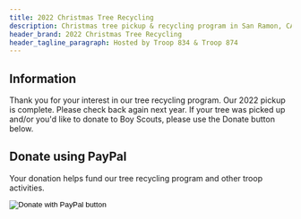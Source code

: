 ```yaml
---
title: 2022 Christmas Tree Recycling
description: Christmas tree pickup & recycling program in San Ramon, CA. Hosted by local Boy Scout troops.
header_brand: 2022 Christmas Tree Recycling
header_tagline_paragraph: Hosted by Troop 834 & Troop 874
---
```


## Information

Thank you for your interest in our tree recycling program.  Our 2022 pickup is complete.  Please check back again next year.  If your tree was picked up and/or you'd like to donate to Boy Scouts, please use the Donate button below.

<!-- Thank you for your interest in our tree recycling program. We will be picking up trees on **Saturday, January 8, 2022**. Please fill out the form below to let us
know that you would like your tree picked up.

On pickup day, please leave your optional $10 donation under your mat and leave
your tree at the curb.  Trees must be free of ornaments, tinsel, lights, and
garlands.  We cannot take artificial trees or live trees with flocking.

## Tree pickup form

<iframe src="https://docs.google.com/forms/d/e/1FAIpQLSdTQPUnof32ifE3mxp5Np2vObjNCtcL5OW8hIJHK1wkcGEFCQ/viewform?embedded=true" width="640" height="1490" frameborder="0" marginheight="0" marginwidth="0">Loading…</iframe>

\-->

## Donate using PayPal

Your donation helps fund our tree recycling program and other troop activities.
<form class="mt-1" action="https://www.paypal.com/donate" method="post" target="_top">
	<input type="hidden" name="hosted_button_id" value="MGFWR7STEAX5G" />
	<input type="image" src="https://www.paypalobjects.com/en_US/i/btn/btn_donate_LG.gif" border="0" name="submit" title="PayPal - The safer, easier way to pay online!" alt="Donate with PayPal button" />
</form>
